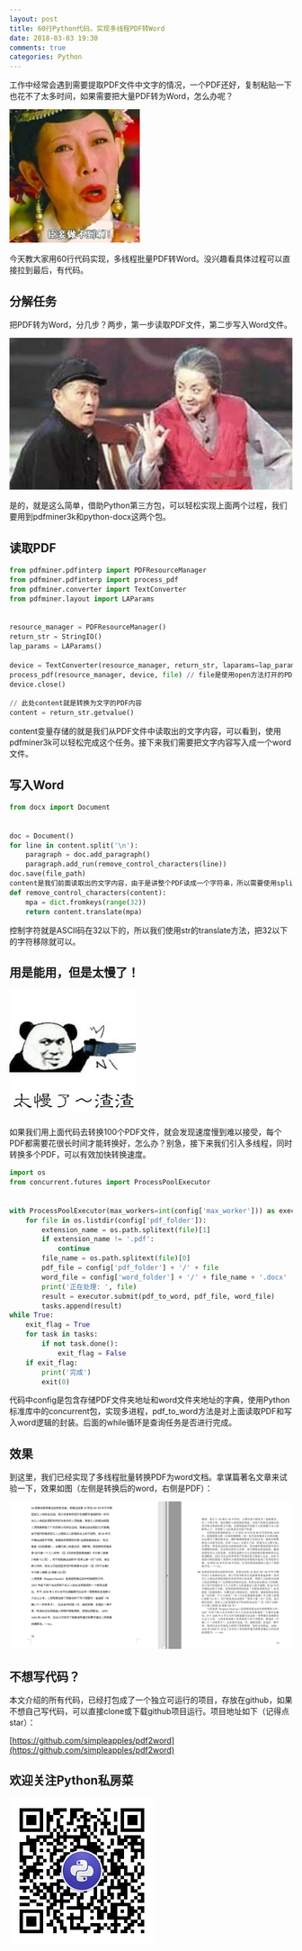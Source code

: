 ```yaml
---
layout: post
title: 60行Python代码，实现多线程PDF转Word
date: 2018-03-03 19:30
comments: true
categories: Python
---
```


工作中经常会遇到需要提取PDF文件中文字的情况，一个PDF还好，复制粘贴一下也花不了太多时间，如果需要把大量PDF转为Word，怎么办呢？

![](/upload/cant-do-it.jpg)

今天教大家用60行代码实现，多线程批量PDF转Word。没兴趣看具体过程可以直接拉到最后，有代码。

## 分解任务

把PDF转为Word，分几步？两步，第一步读取PDF文件，第二步写入Word文件。

![](/upload/two-steps.jpg)

是的，就是这么简单，借助Python第三方包，可以轻松实现上面两个过程，我们要用到pdfminer3k和python-docx这两个包。

## 读取PDF

```python
from pdfminer.pdfinterp import PDFResourceManager
from pdfminer.pdfinterp import process_pdf
from pdfminer.converter import TextConverter
from pdfminer.layout import LAParams


resource_manager = PDFResourceManager()
return_str = StringIO()
lap_params = LAParams()

device = TextConverter(resource_manager, return_str, laparams=lap_params)
process_pdf(resource_manager, device, file) // file是使用open方法打开的PDF文件句柄
device.close()

// 此处content就是转换为文字的PDF内容
content = return_str.getvalue()
```

content变量存储的就是我们从PDF文件中读取出的文字内容，可以看到，使用pdfminer3k可以轻松完成这个任务。接下来我们需要把文字内容写入成一个word文件。

## 写入Word

```python
from docx import Document


doc = Document()
for line in content.split('\n'):
    paragraph = doc.add_paragraph()
    paragraph.add_run(remove_control_characters(line))
doc.save(file_path)
content是我们前面读取出的文字内容，由于是讲整个PDF读成一个字符串，所以需要使用split方法将每一行分隔开，然后按行写入word，否则所有的文字会在同一行。同时这段代码使用了一个remove_control_characters函数，这个函数是需要自己实现的，目的是移除控制字符（换行符、制表符、转义符等），因为python-docx是不支持控制字符写入的。
def remove_control_characters(content):
    mpa = dict.fromkeys(range(32))
    return content.translate(mpa)
```

控制字符就是ASCII码在32以下的，所以我们使用str的translate方法，把32以下的字符移除就可以。

## 用是能用，但是太慢了！

![](/upload/too-slow.jpg)

如果我们用上面代码去转换100个PDF文件，就会发现速度慢到难以接受，每个PDF都需要花很长时间才能转换好，怎么办？别急，接下来我们引入多线程，同时转换多个PDF，可以有效加快转换速度。

```python
import os
from concurrent.futures import ProcessPoolExecutor


with ProcessPoolExecutor(max_workers=int(config['max_worker'])) as executor:
    for file in os.listdir(config['pdf_folder']):
        extension_name = os.path.splitext(file)[1]
        if extension_name != '.pdf':
            continue
        file_name = os.path.splitext(file)[0]
        pdf_file = config['pdf_folder'] + '/' + file
        word_file = config['word_folder'] + '/' + file_name + '.docx'
        print('正在处理: ', file)
        result = executor.submit(pdf_to_word, pdf_file, word_file)
        tasks.append(result)
while True:
    exit_flag = True
    for task in tasks:
        if not task.done():
            exit_flag = False
    if exit_flag:
        print('完成')
        exit(0)
```

代码中config是包含存储PDF文件夹地址和word文件夹地址的字典，使用Python标准库中的concurrent包，实现多进程，pdf_to_word方法是对上面读取PDF和写入word逻辑的封装。后面的while循环是查询任务是否进行完成。

## 效果

到这里，我们已经实现了多线程批量转换PDF为word文档。拿谋篇著名文章来试验一下，效果如图（左侧是转换后的word，右侧是PDF）：

![](/upload/pdf-and-word.jpg)

## 不想写代码？

本文介绍的所有代码，已经打包成了一个独立可运行的项目，存放在github，如果不想自己写代码，可以直接clone或下载github项目运行。项目地址如下（记得点star）：

[https://github.com/simpleapples/pdf2word](https://github.com/simpleapples/pdf2word)

## 欢迎关注Python私房菜

![](/upload/wechat-qrcode.jpg)
